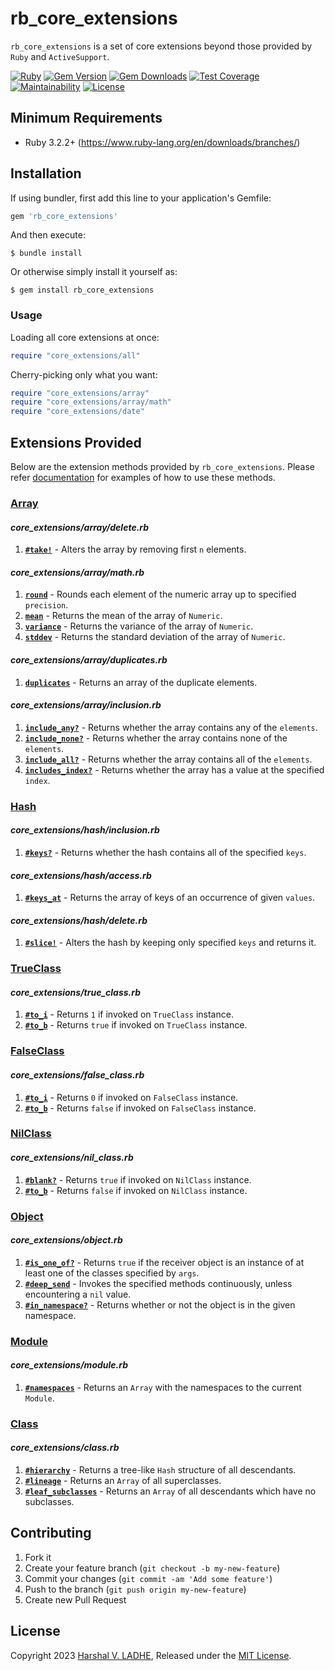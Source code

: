 # rb_core_extensions

`rb_core_extensions` is a set of core extensions beyond those provided by `Ruby` and `ActiveSupport`.

[![Ruby](https://github.com/shivam091/core_extensions/actions/workflows/main.yml/badge.svg)](https://github.com/shivam091/rb_core_extensions/actions/workflows/main.yml)
[![Gem Version](https://badge.fury.io/rb/rb_core_extensions.svg)](https://badge.fury.io/rb/rb_core_extensions)
[![Gem Downloads](https://img.shields.io/gem/dt/rb_core_extensions.svg)](http://rubygems.org/gems/rb_core_extensions)
[![Test Coverage](https://api.codeclimate.com/v1/badges/592b82a5336ee551a8f1/test_coverage)](https://codeclimate.com/github/shivam091/core_extensions/test_coverage)
[![Maintainability](https://api.codeclimate.com/v1/badges/592b82a5336ee551a8f1/maintainability)](https://codeclimate.com/github/shivam091/core_extensions/maintainability)
[![License](https://img.shields.io/badge/License-MIT-blue.svg)](https://github.com/shivam091/core_extensions/blob/main/LICENSE.txt)

## Minimum Requirements

* Ruby 3.2.2+ (https://www.ruby-lang.org/en/downloads/branches/)

## Installation

If using bundler, first add this line to your application's Gemfile:

```ruby
gem 'rb_core_extensions'
```

And then execute:

`$ bundle install`

Or otherwise simply install it yourself as:

`$ gem install rb_core_extensions`

### Usage

Loading all core extensions at once:

```ruby
require "core_extensions/all"
```

Cherry-picking only what you want:

```ruby
require "core_extensions/array"
require "core_extensions/array/math"
require "core_extensions/date"
```

## Extensions Provided

Below are the extension methods provided by `rb_core_extensions`. Please refer [documentation](https://shivam091.github.io/core_extensions) for examples of how to use these methods.

### [Array](https://shivam091.github.io/core_extensions/Array.html)

#### ***core_extensions/array/delete.rb***
1. **[`#take!`](https://shivam091.github.io/core_extensions/Array.html#method-i-take-21)** - Alters the array by removing first `n` elements.

#### ***core_extensions/array/math.rb***
1. **[`round`](https://shivam091.github.io/core_extensions/Array.html#method-i-round)** - Rounds each element of the numeric array up to specified `precision`.
2. **[`mean`](https://shivam091.github.io/core_extensions/Array.html#method-i-mean)** - Returns the mean of the array of `Numeric`.
3. **[`variance`](https://shivam091.github.io/core_extensions/Array.html#method-i-variance)** - Returns the variance of the array of `Numeric`.
4. **[`stddev`](https://shivam091.github.io/core_extensions/Array.html#method-i-stddev)** - Returns the standard deviation of the array of `Numeric`.

#### ***core_extensions/array/duplicates.rb***
1. **[`duplicates`](https://shivam091.github.io/core_extensions/Array.html#method-i-duplicates)** - Returns an array of the duplicate elements.

#### ***core_extensions/array/inclusion.rb***
1. **[`include_any?`](https://shivam091.github.io/core_extensions/Array.html#method-i-include_any-3F)** - Returns whether the array contains any of the `elements`.
2. **[`include_none?`](https://shivam091.github.io/core_extensions/Array.html#method-i-include_none-3F)** - Returns whether the array contains none of the `elements`.
3. **[`include_all?`](https://shivam091.github.io/core_extensions/Array.html#method-i-include_all-3F)** - Returns whether the array contains all of the `elements`.
4. **[`includes_index?`](https://shivam091.github.io/core_extensions/Array.html#method-i-includes_index-3F)** - Returns whether the array has a value at the specified `index`.

### [Hash](https://shivam091.github.io/core_extensions/Hash.html)

#### ***core_extensions/hash/inclusion.rb***
1. **[`#keys?`](https://shivam091.github.io/core_extensions/Hash.html#method-i-keys-3F)** - Returns whether the hash contains all of the specified `keys`.
#### ***core_extensions/hash/access.rb***
1. **[`#keys_at`](https://shivam091.github.io/core_extensions/Hash.html#method-i-keys_at)** - Returns the array of keys of an occurrence of given `values`.
#### ***core_extensions/hash/delete.rb***
1. **[`#slice!`](https://shivam091.github.io/core_extensions/Hash.html#method-i-slice-21)** - Alters the hash by keeping only specified `keys` and returns it.

### [TrueClass](https://shivam091.github.io/core_extensions/TrueClass.html)

#### ***core_extensions/true_class.rb***
1. **[`#to_i`](https://shivam091.github.io/core_extensions/TrueClass.html#method-i-to_i)** - Returns `1` if invoked on `TrueClass` instance.
2. **[`#to_b`](https://shivam091.github.io/core_extensions/TrueClass.html#method-i-to_b)** - Returns `true` if invoked on `TrueClass` instance.

### [FalseClass](https://shivam091.github.io/core_extensions/FalseClass.html)

#### ***core_extensions/false_class.rb***
1. **[`#to_i`](https://shivam091.github.io/core_extensions/FalseClass.html#method-i-to_i)** - Returns `0` if invoked on `FalseClass` instance.
2. **[`#to_b`](https://shivam091.github.io/core_extensions/FalseClass.html#method-i-to_b)** - Returns `false` if invoked on `FalseClass` instance.

### [NilClass](https://shivam091.github.io/core_extensions/NilClass.html)

#### ***core_extensions/nil_class.rb***
1. **[`#blank?`](https://shivam091.github.io/core_extensions/NilClass.html#method-i-blank-3F)** - Returns `true` if invoked on `NilClass` instance.
2. **[`#to_b`](https://shivam091.github.io/core_extensions/NilClass.html#method-i-to_b)** - Returns `false` if invoked on `NilClass` instance.

### [Object](https://shivam091.github.io/core_extensions/Object.html)

#### ***core_extensions/object.rb***
1. **[`#is_one_of?`](https://shivam091.github.io/core_extensions/Object.html#method-i-is_one_of-3F)** - Returns `true` if the receiver object is an instance of at least one of the classes specified by `args`.
2. **[`#deep_send`](https://shivam091.github.io/core_extensions/Object.html#method-i-deep_send)** - Invokes the specified methods continuously, unless encountering a `nil` value.
3. **[`#in_namespace?`](https://shivam091.github.io/core_extensions/Object.html#method-i-in_namespace-3F)** - Returns whether or not the object is in the given namespace.

### [Module](https://shivam091.github.io/core_extensions/Module.html)

#### ***core_extensions/module.rb***
1. **[`#namespaces`](https://shivam091.github.io/core_extensions/Module.html#method-i-namespaces)** - Returns an `Array` with the namespaces to the current `Module`.

### [Class](https://shivam091.github.io/core_extensions/Class.html)

#### ***core_extensions/class.rb***
1. **[`#hierarchy`](https://shivam091.github.io/core_extensions/Class.html#method-i-hierarchy)** - Returns a tree-like `Hash` structure of all descendants.
2. **[`#lineage`](https://shivam091.github.io/core_extensions/Class.html#method-i-lineage)** - Returns an `Array` of all superclasses.
3. **[`#leaf_subclasses`](https://shivam091.github.io/core_extensions/Class.html#method-i-leaf_subclasses)** - Returns an `Array` of all descendants which have no subclasses.

## Contributing

1. Fork it
2. Create your feature branch (`git checkout -b my-new-feature`)
3. Commit your changes (`git commit -am 'Add some feature'`)
4. Push to the branch (`git push origin my-new-feature`)
5. Create new Pull Request

## License

Copyright 2023 [Harshal V. LADHE](https://github.com/shivam091), Released under the [MIT License](http://opensource.org/licenses/MIT).
